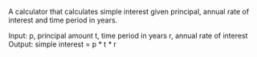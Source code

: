 A calculator that calculates simple interest given principal, annual rate of interest and time period in years.

Input: 
  p, principal amount
  t, time period in years
  r, annual rate of interest
Output:
  simple interest = p * t * r
